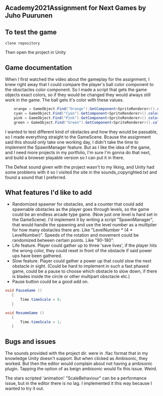 ## Academy2021Assignment for Next Games by Juho Puurunen

## To test the game

`clone repository`
 
 Then open the project in Unity

## Game documentation
When I first watched the video about the gameplay for the assignment, I knew right away that I could compare the player's ball color component to the obsctacles color component. So I made a script that gets the game objects exact colors, so if they would be changed they would always still work in the game. The ball gets it's color with these values.
```c#
    orange = GameObject.Find("Orange").GetComponent<SpriteRenderer>().color;
    cyan = GameObject.Find("Cyan").GetComponent<SpriteRenderer>().color;
    pink = GameObject.Find("Pink").GetComponent<SpriteRenderer>().color;
    green = GameObject.Find("Green").GetComponent<SpriteRenderer>().color;
```
I wanted to test different kind of obstacles and how they would be passable, so I made everything straight to the GameScene. Bcause the assignment said this should only take one working day, I didn't take the time to implement the SpawnManager feature. But as I like the idea of the game, and I need more projects in my portfolio, I'm sure I'm gonna do that next, and build a browser playable version so I can put it in there. 

The Defeat sound given with the project wasn't to my liking, and Unity had some problems with it so I visited the site in the sounds_copyrighted.txt and found a sound that I preferred. 

## What features I'd like to add

 - Randomized spawner for obstacles, and a counter that could add spawnable obstacles as the player goes through levels, so the game could be an endless arcade type game. (Now just one level is hard set in the GameScene). I'd implement it by writing a script "SpawnManager", that would handle the spawning and use the level number as a multiplier for how many obstacles there are. Like "LevelNumber * (4 * LevelNumber)". Speeds of the rotation and movement could be randomized between certain points. Like "90-180".
 - Life feature. Player could gather up to three 'save lives', if the player hits the wrong color, they could reset in front of the obstacle if said power ups have been gathered. 
 - Slow feature. Player could gather a power up that could slow the next obstacle in sight. (Could be hard to implement in such a fast phased game, could be a pause to choose which obstacle to slow down, if there is blades inside the circle  or other multipart obsctacle etc.)
 - Pause button could be a good add on. 
 ```c#
 void PauseGame ()
    {
        Time.timeScale = 0;
    }

void ResumeGame ()
    {
        Time.timeScale = 1;
    }
```

## Bugs and issues
The sounds provided with the project dir. were in .flac format that in my knowledge Unity doesn't support. But when clicked as Ambisonic, they worked. But then the editor would complain about not having a ambisonic plugin. Tapping the option of as beign ambisonic would fix this issue. Weird.

The  stars scripted 'animation' "ScaleBehaviour" can be a performance issue, but in the editor there is no lag. I implemented it this way because I wanted to try it out.